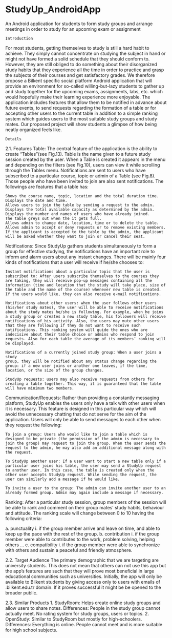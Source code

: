 # StudyUp_AndroidApp
An Android application for students to form study groups and arrange meetings in order to study for an upcoming exam or assignment


    Introduction

For most students, getting themselves to study is still a hard habit to achieve. They simply cannot concentrate on studying the subject in hand or might not have formed a solid schedule that they should conform to. However, they are still obliged to do something about their disorganized study habits that they experience all the time in order to practice and grasp the subjects of their courses and get satisfactory grades. We therefore propose a Bilkent specific social platform Android application that will provide an environment for so-called willing-but-lazy students to gather up and study together for the upcoming exams, assignments, labs, etc. which would hopefully make their learning experience more enjoyable. The application includes features that allow them to be notified in advance about future events, to send requests regarding the formation of a table or for accepting other users to the current table in addition to a simple ranking system which guides users to the most suitable study groups and study mates. Our proposed project will show students a glimpse of how being neatly organized feels like.

    Details

2.1. Features Table: The central feature of the application is the ability to create “Tables”(see Fig.13). Table is the name given to a future study session created by the user. When a Table is created it appears in the menu and depending on the filters (see Fig.10), users can view it while scrolling through the Tables menu. Notifications are sent to users who have subscribed to a particular course, topic or admin of a Table (see Fig.8). Those people who have been invited to join are also sent notifications. The followings are features that a table has:

    Shows the course name, topic, location and the total duration time.
    Displays the date and time.
    Allows users to join the table by sending a request to the admin.
    Displays the total available capacity as determined by the admin.
    Displays the number and names of users who have already joined.
    The table greys out when the it gets full.
    Allows admin to change date, location, time or to delete the table.
    Allows admin to accept or deny requests or to remove existing members. If the applicant is accepted to the table by the admin, the applicant will be asked whether they want to join or cancel their seat.

Notifications: Since StudyUp gathers students simultaneously to form a group for effective studying, the notifications have an important role to inform and alarm users about any instant changes. There will be mainly four kinds of notifications that a user will receive if he/she chooses to:

    Instant notifications about a particular topic that the user is subscribed to: After users subscribe themselves to the courses they are taking, they will receive pop-up messages containing all the information (time and location that the study will take place, size of the table and the name of the course) whenever new table is created. If the users would like, they can also receive e-mail notifications.

    Notifications about other users: when the user follows other users (his/her study mates), the user will be able to receive notifications about the study mates he/she is following. For example, when he joins a study group or creates a new study table, his followers will receive notifications of his activity. Also, the users may mute other users that they are following if they do not want to receive such notifications. This ranking system will guide the ones who are indecisive about their table choice or admins who respond to join requests. Also for each table the average of its members’ ranking will be displayed.

    Notifications of a currently joined study group: When a user joins a study
    group, they will be notified about any status change regarding the group: if a new user joins or another one leaves, if the time, location, or the size of the group changes.

    StudyUp requests: users may also receive requests from others for creating a table together. This way, it is guaranteed that the table will have minimum two members.

Communication/Requests: Rather than providing a constantly messaging platform, StudyUp enables the users only have a talk with other users when it is necessary. This feature is designed in this particular way which will avoid the unnecessary chatting that do not serve for the aim of the application. Users will only be able to send messages to each other when they request the following:

    To join a group: Users who would like to join a table which is designed to be private (the permission of the admin is necessary to join the group) may request to join the group. When the user sends the request to the admin, he may also add an additional message along with the request.

    To StudyUp another user: If a user want to start a new table only if a particular user joins his table, the user may send a StudyUp request to another user. In this case, the table is created only when the other user accepts StudyUp request. While sending the request, the user can similarly add a message if he would like.

    To invite a user to the group: The admin can invite another user to an already formed group. Admin may again include a message if necessary.

Ranking: After a particular study session, group members of the session will be able to rank and comment on their group mates’ study habits, behaviour and attitude. The ranking scale will change between 0 to 10 having the following criteria:

a. punctuality i. if the group member arrive and leave on time, and able to keep up the pace with the rest of the group. b. contribution
i. if the group member were able to contributes to the work, problem solving, helping others ... c. compatibility i. if the group member were able to synchronize with others and sustain a peaceful and friendly atmosphere.

2.2. Target Audience The primary demographic that we are targeting are university students. This does not mean that others can not use this app but the app’s features are such that they will prove most beneficial in large educational communities such as universities. Initially, the app will only be available to Bilkent students by
giving access only to users with emails of .bilkent.edu.tr domain. If it proves successful it might be be opened to the broader public.

2.3. Similar Products 1. StudyRoom: Helps create online study groups and allow users to share notes. Differences: People in the study group cannot actually meet. No rating system for study groups, users or topics. 2. OpenStudy: Similar to StudyRoom but mostly for high-schoolers. Differences: Everything is online. People cannot meet and is more suitable for high school subjects.
